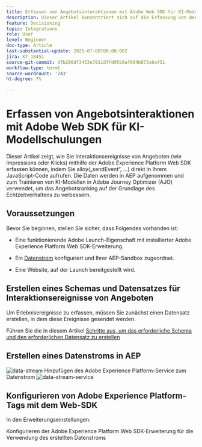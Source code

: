 ```yaml
---
title: Erfassen von Angebotsinteraktionen mit Adobe Web SDK für KI-Modellschulungen
description: Dieser Artikel konzentriert sich auf die Erfassung von Benutzerinteraktionsdaten - wie Angebotsimpressionen und Klicks - mithilfe der Adobe Experience Platform Web SDK (alloy.js). Diese Daten dienen als Grundlage für das Trainieren von KI-Modellen in Adobe Journey Optimizer (AJO), um Angebote intelligent nach Benutzerverhalten und kontextuellen Signalen zu ordnen.
feature: Decisioning
topic: Integrations
role: User
level: Beginner
doc-type: Article
last-substantial-update: 2025-07-08T00:00:00Z
jira: KT-18451
source-git-commit: dfb280df3453e7811dffd95b9af664b873a9af31
workflow-type: tm+mt
source-wordcount: '243'
ht-degree: 7%

---
```



# Erfassen von Angebotsinteraktionen mit Adobe Web SDK für KI-Modellschulungen

Dieser Artikel zeigt, wie Sie Interaktionsereignisse von Angeboten (wie Impressions oder Klicks) mithilfe der Adobe Experience Platform Web SDK erfassen können, indem Sie alloy(„sendEvent“, …) direkt in Ihrem JavaScript-Code aufrufen. Die Daten werden in AEP aufgenommen und zum Trainieren von KI-Modellen in Adobe Journey Optimizer (AJO) verwendet, um das Angebotsranking auf der Grundlage des Echtzeitverhaltens zu verbessern.

## Voraussetzungen

Bevor Sie beginnen, stellen Sie sicher, dass Folgendes vorhanden ist:

- Eine funktionierende Adobe Launch-Eigenschaft mit installierter Adobe Experience Platform Web SDK-Erweiterung.

- Ein [Datenstrom](https://experienceleague.adobe.com/de/docs/journey-optimizer/using/decisioning/experience-decisioning/collect-event-data/create-dataset) konfiguriert und Ihrer AEP-Sandbox zugeordnet.

- Eine Website, auf der Launch bereitgestellt wird.


## Erstellen eines Schemas und Datensatzes für Interaktionsereignisse von Angeboten

Um Erlebnisereignisse zu erfassen, müssen Sie zunächst einen Datensatz erstellen, in dem diese Ereignisse gesendet werden.

Führen Sie die in diesem Artikel [ Schritte aus, um das erforderliche Schema und den erforderlichen Datensatz zu erstellen](https://experienceleague.adobe.com/de/docs/journey-optimizer/using/decisioning/experience-decisioning/collect-event-data/create-dataset)

## Erstellen eines Datenstroms in AEP

![data-stream](assets/ai-model-data-stream.png)
Hinzufügen des Adobe Experience Platform-Service zum Datenstrom
![data-stream-service](assets/data-stream-service.png)

## Konfigurieren von Adobe Experience Platform-Tags mit dem Web-SDK

In den Erweiterungseinstellungen:

Konfigurieren der Adobe Experience Platform Web SDK-Erweiterung für die Verwendung des erstellten Datenstroms

